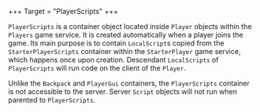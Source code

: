 +++
Target = "PlayerScripts"
+++

`PlayerScripts` is a container object located inside `Player` objects within the `Players` game service. It is created automatically when a player joins the game. Its main purpose is to contain `LocalScript`s copied from the `StarterPlayerScripts` container within the `StarterPlayer` game service, which happens once upon creation. Descendant `LocalScripts` of `PlayerScripts` will run code on the client of the `Player`.Unlike the `Backpack` and `PlayerGui` containers, the `PlayerScripts` container is not accessible to the server. Server `Script` objects will not run when parented to `PlayerScripts`.